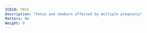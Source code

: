 ```yaml
---
ICD10: P015
Description: "Fetus and newborn affected by multiple pregnancy"
Matters: No
Weight: 0
---
```


